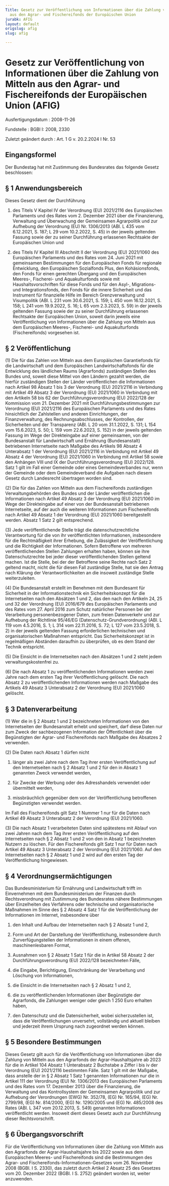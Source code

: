 ```yaml
---
Title: Gesetz zur Veröffentlichung von Informationen über die Zahlung von Mitteln
  aus den Agrar- und Fischereifonds der Europäischen Union
jurabk: AFIG
layout: default
origslug: afig
slug: afig

---
```


# Gesetz zur Veröffentlichung von Informationen über die Zahlung von Mitteln aus den Agrar- und Fischereifonds der Europäischen Union (AFIG)

Ausfertigungsdatum
:   2008-11-26

Fundstelle
:   BGBl I: 2008, 2330

Zuletzt geändert durch
:   Art. 1 G v. 20.2.2024 I Nr. 53


## Eingangsformel

Der Bundestag hat mit Zustimmung des Bundesrates das folgende Gesetz beschlossen:


## § 1 Anwendungsbereich

Dieses Gesetz dient der Durchführung

1.  des Titels V Kapitel IV der Verordnung (EU) 2021/2116 des Europäischen Parlaments und des Rates vom 2. Dezember 2021 über die Finanzierung, Verwaltung und Überwachung der Gemeinsamen Agrarpolitik und zur Aufhebung der Verordnung (EU) Nr. 1306/2013 (ABl. L 435 vom 6.12.2021, S. 187; L 29 vom 10.2.2022, S. 45) in der jeweils geltenden Fassung sowie der zu seiner Durchführung erlassenen Rechtsakte der Europäischen Union und


2.  des Titels IV Kapitel III Abschnitt II der Verordnung (EU) 2021/1060 des Europäischen Parlaments und des Rates vom 24. Juni 2021 mit gemeinsamen Bestimmungen für den Europäischen Fonds für regionale Entwicklung, den Europäischen Sozialfonds Plus, den Kohäsionsfonds, den Fonds für einen gerechten Übergang und den Europäischen Meeres-, Fischerei- und Aquakulturfonds sowie mit Haushaltsvorschriften für diese Fonds und für den Asyl-, Migrations- und Integrationsfonds, den Fonds für die innere Sicherheit und das Instrument für finanzielle Hilfe im Bereich Grenzverwaltung und Visumpolitik (ABl. L 231 vom 30.6.2021, S. 159; L 450 vom 16.12.2021, S. 158; L 241 vom 19.9.2022, S. 16; L 65 vom 2.3.2023, S. 59) in der jeweils geltenden Fassung sowie der zu seiner Durchführung erlassenen Rechtsakte der Europäischen Union, soweit darin jeweils eine Veröffentlichung von Informationen über die Zahlung von Mitteln aus dem Europäischen Meeres-, Fischerei- und Aquakulturfonds (Fischereifonds) vorgesehen ist.





## § 2 Veröffentlichung

(1) Die für das Zahlen von Mitteln aus dem Europäischen Garantiefonds für die Landwirtschaft und dem Europäischen Landwirtschaftsfonds für die Entwicklung des ländlichen Raums (Agrarfonds) zuständigen Stellen des Bundes und, soweit diese Mittel von den Ländern gezahlt werden, die hierfür zuständigen Stellen der Länder veröffentlichen die Informationen nach Artikel 98 Absatz 1 bis 3 der Verordnung (EU) 2021/2116 in Verbindung mit Artikel 49 Absatz 3 der Verordnung (EU) 2021/1060 in Verbindung mit den Artikeln 58 bis 62 der Durchführungsverordnung (EU) 2022/128 der Kommission vom 21. Dezember 2021 mit Durchführungsbestimmungen zur Verordnung (EU) 2021/2116 des Europäischen Parlaments und des Rates hinsichtlich der Zahlstellen und anderen Einrichtungen, der Finanzverwaltung, des Rechnungsabschlusses, der Kontrollen, der Sicherheiten und der Transparenz (ABl. L 20 vom 31.1.2022, S. 131; L 154 vom 15.6.2023, S. 50; L 159 vom 22.6.2023, S. 152) in der jeweils geltenden Fassung im Wege der Direkteingabe auf einer gemeinsamen, von der Bundesanstalt für Landwirtschaft und Ernährung (Bundesanstalt) betriebenen Internetseite nach Maßgabe des Artikels 98 Absatz 4 Unterabsatz 1 der Verordnung (EU) 2021/2116 in Verbindung mit Artikel 49 Absatz 4 der Verordnung (EU) 2021/1060 in Verbindung mit Artikel 58 sowie den Anhängen VIII und IX der Durchführungsverordnung (EU) 2022/128. Satz 1 gilt im Fall einer Gemeinde oder eines Gemeindeverbandes nur, wenn der Gemeinde oder dem Gemeindeverband die Aufgaben nach diesem Gesetz durch Landesrecht übertragen worden sind.

(2) Die für das Zahlen von Mitteln aus dem Fischereifonds zuständigen Verwaltungsbehörden des Bundes und der Länder veröffentlichen die Informationen nach Artikel 49 Absatz 3 der Verordnung (EU) 2021/1060 im Wege der Direkteingabe auf einer von der Bundesanstalt betriebenen Internetseite, auf der auch die weiteren Informationen zum Fischereifonds nach Artikel 49 Absatz 1 der Verordnung (EU) 2021/1060 bereitgestellt werden. Absatz 1 Satz 2 gilt entsprechend.

(3) Jede veröffentlichende Stelle trägt die datenschutzrechtliche Verantwortung für die von ihr veröffentlichten Informationen, insbesondere für die Rechtmäßigkeit ihrer Erhebung, die Zulässigkeit der Veröffentlichung und die Richtigkeit der Informationen. Sofern Betroffene von mehreren veröffentlichenden Stellen Zahlungen erhalten haben, können sie ihre Datenschutzrechte bei jeder dieser veröffentlichenden Stellen geltend machen. Ist die Stelle, bei der der Betroffene seine Rechte nach Satz 2 geltend macht, nicht die für diesen Fall zuständige Stelle, hat sie den Antrag nach Klärung der Verantwortlichkeiten an die insoweit zuständige Stelle weiterzuleiten.

(4) Die Bundesanstalt erstellt im Benehmen mit dem Bundesamt für Sicherheit in der Informationstechnik ein Sicherheitskonzept für die Internetseiten nach den Absätzen 1 und 2, das den nach den Artikeln 24, 25 und 32 der Verordnung (EU) 2016/679 des Europäischen Parlaments und des Rates vom 27. April 2016 zum Schutz natürlicher Personen bei der Verarbeitung personenbezogener Daten, zum freien Datenverkehr und zur Aufhebung der Richtlinie 95/46/EG (Datenschutz-Grundverordnung) (ABl. L 119 vom 4.5.2016, S. 1; L 314 vom 22.11.2016, S. 72; L 127 vom 23.5.2018, S. 2) in der jeweils geltenden Fassung erforderlichen technischen und organisatorischen Maßnahmen entspricht. Das Sicherheitskonzept ist in regelmäßigen Abständen daraufhin zu überprüfen, ob es dem Stand der Technik entspricht.

(5) Die Einsicht in die Internetseiten nach den Absätzen 1 und 2 steht jedem verwaltungskostenfrei zu.

(6) Die nach Absatz 1 zu veröffentlichenden Informationen werden zwei Jahre nach dem ersten Tag ihrer Veröffentlichung gelöscht. Die nach Absatz 2 zu veröffentlichenden Informationen werden nach Maßgabe des Artikels 49 Absatz 3 Unterabsatz 2 der Verordnung (EU) 2021/1060 gelöscht.


## § 3 Datenverarbeitung

(1) Wer die in § 2 Absatz 1 und 2 bezeichneten Informationen von den Internetseiten der Bundesanstalt erhebt und speichert, darf diese Daten nur zum Zweck der sachbezogenen Information der Öffentlichkeit über die Begünstigten der Agrar- und Fischereifonds nach Maßgabe des Absatzes 2 verwenden.

(2) Die Daten nach Absatz 1 dürfen nicht

1.  länger als zwei Jahre nach dem Tag ihrer ersten Veröffentlichung auf den Internetseiten nach § 2 Absatz 1 und 2 für den in Absatz 1 genannten Zweck verwendet werden,


2.  für Zwecke der Werbung oder des Adresshandels verwendet oder übermittelt werden,


3.  missbräuchlich gegenüber dem von der Veröffentlichung betroffenen Begünstigten verwendet werden.



Im Fall des Fischereifonds gilt Satz 1 Nummer 1 nur für die Daten nach Artikel 49 Absatz 3 Unterabsatz 2 der Verordnung (EU) 2021/1060.

(3) Die nach Absatz 1 verarbeiteten Daten sind spätestens mit Ablauf von zwei Jahren nach dem Tag ihrer ersten Veröffentlichung auf den Internetseiten nach § 2 Absatz 1 und 2 von den in Absatz 1 bezeichneten Nutzern zu löschen. Für den Fischereifonds gilt Satz 1 nur für Daten nach Artikel 49 Absatz 3 Unterabsatz 2 der Verordnung (EU) 2021/1060. Auf den Internetseiten nach § 2 Absatz 1 und 2 wird auf den ersten Tag der Veröffentlichung hingewiesen.


## § 4 Verordnungsermächtigungen

Das Bundesministerium für Ernährung und Landwirtschaft trifft im Einvernehmen mit dem Bundesministerium der Finanzen durch Rechtsverordnung mit Zustimmung des Bundesrates nähere Bestimmungen über Einzelheiten des Verfahrens oder technische und organisatorische Maßnahmen im Sinne des § 2 Absatz 4 Satz 1 für die Veröffentlichung der Informationen im Internet, insbesondere über

1.  den Inhalt und Aufbau der Internetseiten nach § 2 Absatz 1 und 2,


2.  Form und Art der Darstellung der Veröffentlichung, insbesondere durch Zurverfügungstellen der Informationen in einem offenen, maschinenlesbaren Format,


3.  Ausnahmen von § 2 Absatz 1 Satz 1 für die in Artikel 58 Absatz 2 der Durchführungsverordnung (EU)
    2022/128                    bezeichneten Fälle,


4.  die Eingabe, Berichtigung, Einschränkung der Verarbeitung und Löschung von Informationen,


5.  die Einsicht in die Internetseiten nach § 2 Absatz 1 und 2,


6.  die zu veröffentlichenden Informationen über Begünstigte der Agrarfonds, die Zahlungen weniger oder gleich 1 250 Euro erhalten haben,


7.  den Datenschutz und die Datensicherheit, wobei sicherzustellen ist, dass die Veröffentlichungen unversehrt, vollständig und aktuell bleiben und jederzeit ihrem Ursprung nach zugeordnet werden können.





## § 5 Besondere Bestimmungen

Dieses Gesetz gilt auch für die Veröffentlichung von Informationen über die Zahlung von Mitteln aus den Agrarfonds der Agrar-Haushaltsjahre ab 2023 für die in Artikel 104 Absatz 1 Unterabsatz 2 Buchstabe a Ziffer i bis iv der Verordnung (EU) 2021/2116 bestimmten Fälle. Satz 1 gilt mit der Maßgabe, dass anstelle der in § 2 Absatz 1 Satz 1 genannten Informationen nur die in Artikel 111 der Verordnung (EU) Nr. 1306/2013 des Europäischen Parlaments und des Rates vom 17. Dezember 2013 über die Finanzierung, die Verwaltung und das Kontrollsystem der Gemeinsamen Agrarpolitik und zur Aufhebung der Verordnungen (EWG) Nr. 352/78, (EG) Nr. 165/94, (EG) Nr. 2799/98, (EG) Nr. 814/2000, (EG) Nr. 1290/2005 und (EG) Nr. 485/2008 des Rates (ABl. L 347 vom 20.12.2013, S. 549) genannten Informationen veröffentlicht werden. Insoweit dient dieses Gesetz auch zur Durchführung dieser Rechtsvorschrift.


## § 6 Übergangsvorschrift

Für die Veröffentlichung von Informationen über die Zahlung von Mitteln aus den Agrarfonds der Agrar-Haushaltsjahre bis 2022 sowie aus dem Europäischen Meeres- und Fischereifonds sind die Bestimmungen des Agrar- und Fischereifonds-Informationen-Gesetzes vom 26. November 2008 (BGBl. I S. 2330), das zuletzt durch Artikel 2 Absatz 25 des Gesetzes vom 20. Dezember 2022 (BGBl. I S. 2752) geändert worden ist, weiter anzuwenden.


